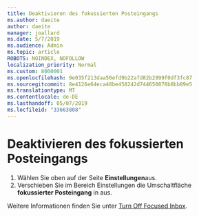 ```yaml
---
title: Deaktivieren des fokussierten Posteingangs
ms.author: daeite
author: daeite
manager: joallard
ms.date: 5/7/2019
ms.audience: Admin
ms.topic: article
ROBOTS: NOINDEX, NOFOLLOW
localization_priority: Normal
ms.custom: 8000001
ms.openlocfilehash: 9e035f213daa50efd9b22afd82b2999f0df3fc87
ms.sourcegitcommit: 8e4126e64eca48be458242d744650878b8bb89e5
ms.translationtype: MT
ms.contentlocale: de-DE
ms.lasthandoff: 05/07/2019
ms.locfileid: "33663808"
---
```

# <a name="turn-off-focused-inbox"></a>Deaktivieren des fokussierten Posteingangs

1. Wählen Sie oben auf der Seite **Einstellungen**aus.
2. Verschieben Sie im Bereich Einstellungen die Umschaltfläche **fokussierter Posteingang** in aus.

Weitere Informationen finden Sie unter [Turn Off Focused Inbox](https://support.office.com/article/f714d94d-9e63-4217-9ccb-6cb2986aa1b2).